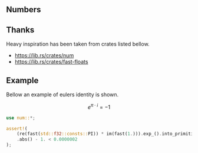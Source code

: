 ## Numbers

## Thanks
Heavy inspiration has been taken from crates listed bellow.

- https://lib.rs/crates/num
- https://lib.rs/crates/fast-floats

## Example

Bellow an example of eulers identity is shown.

$$
e^{\pi\cdot i} = -1
$$

```rust
use num::*;

assert!(
    (re(fast(std::f32::consts::PI)) * im(fast(1.))).exp_().into_primitive()
    .abs() - 1. < 0.0000002
);
```
